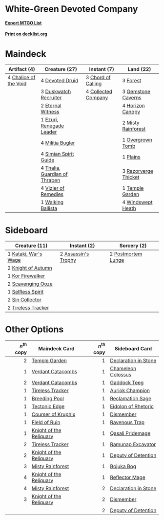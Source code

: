 # White-Green Devoted Company

#### [Export MTGO List](../collection/White-Green%20Devoted%20Company/White-Green%20Devoted%20Company.txt)
#### [Print on decklist.org](http://decklist.org/?deckmain=4%09Chalice%20of%20the%20Void%0A3%09Chord%20of%20Calling%0A4%09Collected%20Company%0A4%09Devoted%20Druid%0A3%09Duskwatch%20Recruiter%0A2%09Eternal%20Witness%0A1%09Ezuri,%20Renegade%20Leader%0A3%09Forest%0A3%09Gemstone%20Caverns%0A4%09Horizon%20Canopy%0A4%09Militia%20Bugler%0A2%09Misty%20Rainforest%0A1%09Overgrown%20Tomb%0A1%09Plains%0A3%09Razorverge%20Thicket%0A4%09Simian%20Spirit%20Guide%0A1%09Temple%20Garden%0A4%09Thalia,%20Guardian%20of%20Thraben%0A4%09Vizier%20of%20Remedies%0A1%09Walking%20Ballista%0A4%09Windswept%20Heath&deckside=2%09Assassin's%20Trophy%0A1%09Kataki,%20War's%20Wage%0A2%09Knight%20of%20Autumn%0A1%09Kor%20Firewalker%0A2%09Postmortem%20Lunge%0A2%09Scavenging%20Ooze%0A1%09Selfless%20Spirit%0A2%09Sin%20Collector%0A2%09Tireless%20Tracker)
# Maindeck

|                                          Artifact (4)                                          |                                             Creature (27)                                              |                                         Instant (7)                                          |                                           Land (22)                                           |
|------------------------------------------------------------------------------------------------|--------------------------------------------------------------------------------------------------------|----------------------------------------------------------------------------------------------|-----------------------------------------------------------------------------------------------|
|4 [Chalice of the Void](http://gatherer.wizards.com/Pages/Card/Details.aspx?multiverseid=442211)|4 [Devoted Druid](http://gatherer.wizards.com/Pages/Card/Details.aspx?multiverseid=135500)              |3 [Chord of Calling](http://gatherer.wizards.com/Pages/Card/Details.aspx?multiverseid=383209) |3 [Forest](http://gatherer.wizards.com/Pages/Card/Details.aspx?multiverseid=439860)            |
|                                                                                                |3 [Duskwatch Recruiter](http://gatherer.wizards.com/Pages/Card/Details.aspx?multiverseid=409961)        |4 [Collected Company](http://gatherer.wizards.com/Pages/Card/Details.aspx?multiverseid=394519)|3 [Gemstone Caverns](http://gatherer.wizards.com/Pages/Card/Details.aspx?multiverseid=122094)  |
|                                                                                                |2 [Eternal Witness](http://gatherer.wizards.com/Pages/Card/Details.aspx?multiverseid=51628)             |                                                                                              |4 [Horizon Canopy](http://gatherer.wizards.com/Pages/Card/Details.aspx?multiverseid=409571)    |
|                                                                                                |1 [Ezuri, Renegade Leader](http://gatherer.wizards.com/Pages/Card/Details.aspx?multiverseid=389511)     |                                                                                              |2 [Misty Rainforest](http://gatherer.wizards.com/Pages/Card/Details.aspx?multiverseid=405102)  |
|                                                                                                |4 [Militia Bugler](http://gatherer.wizards.com/Pages/Card/Details.aspx?multiverseid=447165)             |                                                                                              |1 [Overgrown Tomb](http://gatherer.wizards.com/Pages/Card/Details.aspx?multiverseid=405103)    |
|                                                                                                |4 [Simian Spirit Guide](http://gatherer.wizards.com/Pages/Card/Details.aspx?multiverseid=442137)        |                                                                                              |1 [Plains](http://gatherer.wizards.com/Pages/Card/Details.aspx?multiverseid=439856)            |
|                                                                                                |4 [Thalia, Guardian of Thraben](http://gatherer.wizards.com/Pages/Card/Details.aspx?multiverseid=442025)|                                                                                              |3 [Razorverge Thicket](http://gatherer.wizards.com/Pages/Card/Details.aspx?multiverseid=209407)|
|                                                                                                |4 [Vizier of Remedies](http://gatherer.wizards.com/Pages/Card/Details.aspx?multiverseid=426740)         |                                                                                              |1 [Temple Garden](http://gatherer.wizards.com/Pages/Card/Details.aspx?multiverseid=405112)     |
|                                                                                                |1 [Walking Ballista](http://gatherer.wizards.com/Pages/Card/Details.aspx?multiverseid=423848)           |                                                                                              |4 [Windswept Heath](http://gatherer.wizards.com/Pages/Card/Details.aspx?multiverseid=405115)   |


# Sideboard

|                                         Creature (11)                                         |                                         Instant (2)                                          |                                         Sorcery (2)                                         |
|-----------------------------------------------------------------------------------------------|----------------------------------------------------------------------------------------------|---------------------------------------------------------------------------------------------|
|1 [Kataki, War's Wage](http://gatherer.wizards.com/Pages/Card/Details.aspx?multiverseid=382190)|2 [Assassin's Trophy](http://gatherer.wizards.com/Pages/Card/Details.aspx?multiverseid=452902)|2 [Postmortem Lunge](http://gatherer.wizards.com/Pages/Card/Details.aspx?multiverseid=233054)|
|2 [Knight of Autumn](http://gatherer.wizards.com/Pages/Card/Details.aspx?multiverseid=452933)  |                                                                                              |                                                                                             |
|1 [Kor Firewalker](http://gatherer.wizards.com/Pages/Card/Details.aspx?multiverseid=442010)    |                                                                                              |                                                                                             |
|2 [Scavenging Ooze](http://gatherer.wizards.com/Pages/Card/Details.aspx?multiverseid=420783)   |                                                                                              |                                                                                             |
|1 [Selfless Spirit](http://gatherer.wizards.com/Pages/Card/Details.aspx?multiverseid=414332)   |                                                                                              |                                                                                             |
|2 [Sin Collector](http://gatherer.wizards.com/Pages/Card/Details.aspx?multiverseid=368968)     |                                                                                              |                                                                                             |
|2 [Tireless Tracker](http://gatherer.wizards.com/Pages/Card/Details.aspx?multiverseid=409997)  |                                                                                              |                                                                                             |


# Other Options

|*n*<sup>th</sup> copy|                                          Maindeck Card                                           |*n*<sup>th</sup> copy|                                        Sideboard Card                                         |
|--------------------:|--------------------------------------------------------------------------------------------------|--------------------:|-----------------------------------------------------------------------------------------------|
|                    2|[Temple Garden](http://gatherer.wizards.com/Pages/Card/Details.aspx?multiverseid=405112)          |                    1|[Declaration in Stone](http://gatherer.wizards.com/Pages/Card/Details.aspx?multiverseid=409750)|
|                    1|[Verdant Catacombs](http://gatherer.wizards.com/Pages/Card/Details.aspx?multiverseid=405113)      |                    1|[Chameleon Colossus](http://gatherer.wizards.com/Pages/Card/Details.aspx?multiverseid=220451)  |
|                    2|[Verdant Catacombs](http://gatherer.wizards.com/Pages/Card/Details.aspx?multiverseid=405113)      |                    1|[Gaddock Teeg](http://gatherer.wizards.com/Pages/Card/Details.aspx?multiverseid=140188)        |
|                    1|[Tireless Tracker](http://gatherer.wizards.com/Pages/Card/Details.aspx?multiverseid=409997)       |                    1|[Auriok Champion](http://gatherer.wizards.com/Pages/Card/Details.aspx?multiverseid=72921)      |
|                    1|[Breeding Pool](http://gatherer.wizards.com/Pages/Card/Details.aspx?multiverseid=97088)           |                    1|[Reclamation Sage](http://gatherer.wizards.com/Pages/Card/Details.aspx?multiverseid=389651)    |
|                    1|[Tectonic Edge](http://gatherer.wizards.com/Pages/Card/Details.aspx?multiverseid=389711)          |                    1|[Eidolon of Rhetoric](http://gatherer.wizards.com/Pages/Card/Details.aspx?multiverseid=380409) |
|                    1|[Courser of Kruphix](http://gatherer.wizards.com/Pages/Card/Details.aspx?multiverseid=442153)     |                    1|[Dismember](http://gatherer.wizards.com/Pages/Card/Details.aspx?multiverseid=382182)           |
|                    1|[Field of Ruin](http://gatherer.wizards.com/Pages/Card/Details.aspx?multiverseid=435415)          |                    1|[Ravenous Trap](http://gatherer.wizards.com/Pages/Card/Details.aspx?multiverseid=197537)       |
|                    1|[Knight of the Reliquary](http://gatherer.wizards.com/Pages/Card/Details.aspx?multiverseid=189145)|                    1|[Qasali Pridemage](http://gatherer.wizards.com/Pages/Card/Details.aspx?multiverseid=179556)    |
|                    2|[Tireless Tracker](http://gatherer.wizards.com/Pages/Card/Details.aspx?multiverseid=409997)       |                    1|[Ramunap Excavator](http://gatherer.wizards.com/Pages/Card/Details.aspx?multiverseid=430818)   |
|                    2|[Knight of the Reliquary](http://gatherer.wizards.com/Pages/Card/Details.aspx?multiverseid=189145)|                    1|[Deputy of Detention](http://gatherer.wizards.com/Pages/Card/Details.aspx?multiverseid=457309) |
|                    3|[Misty Rainforest](http://gatherer.wizards.com/Pages/Card/Details.aspx?multiverseid=405102)       |                    1|[Bojuka Bog](http://gatherer.wizards.com/Pages/Card/Details.aspx?multiverseid=376269)          |
|                    4|[Knight of the Reliquary](http://gatherer.wizards.com/Pages/Card/Details.aspx?multiverseid=189145)|                    1|[Reflector Mage](http://gatherer.wizards.com/Pages/Card/Details.aspx?multiverseid=407667)      |
|                    4|[Misty Rainforest](http://gatherer.wizards.com/Pages/Card/Details.aspx?multiverseid=405102)       |                    2|[Declaration in Stone](http://gatherer.wizards.com/Pages/Card/Details.aspx?multiverseid=409750)|
|                    3|[Knight of the Reliquary](http://gatherer.wizards.com/Pages/Card/Details.aspx?multiverseid=189145)|                    2|[Dismember](http://gatherer.wizards.com/Pages/Card/Details.aspx?multiverseid=382182)           |
|                     |                                                                                                  |                    2|[Deputy of Detention](http://gatherer.wizards.com/Pages/Card/Details.aspx?multiverseid=457309) |


